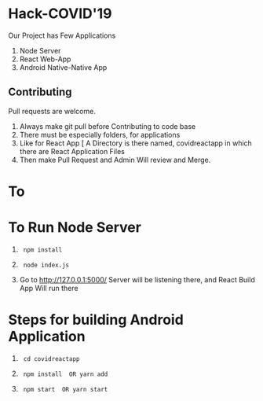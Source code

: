 # Hack-COVID'19

Our Project has Few Applications
1. Node Server
2. React Web-App
3. Android Native-Native App

## Contributing
Pull requests are welcome.
1. Always make git pull before Contributing to code base
2. There must be especially folders, for applications
3. Like for React App [ A Directory is there named, covidreactapp in which there are React Application Files
4. Then make Pull Request and Admin Will review and Merge.

# To 

# To Run Node Server 
1. ```
    npm install 
   ```
2. ```
    node index.js
   ```
3. Go to http://127.0.0.1:5000/
    Server will be listening there, and React Build App Will run there
    
# Steps for building Android Application 
1. ```
    cd covidreactapp
   ```
2. ```
    npm install  OR yarn add
   ```
3. ```
    npm start  OR yarn start
   ```



   